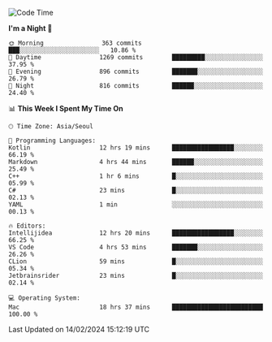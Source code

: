 <!--START_SECTION:waka-->
![Code Time](http://img.shields.io/badge/Code%20Time-331%20hrs%203%20mins-blue)

**I'm a Night 🦉** 

```text
🌞 Morning                363 commits         ███░░░░░░░░░░░░░░░░░░░░░░   10.86 % 
🌆 Daytime                1269 commits        █████████░░░░░░░░░░░░░░░░   37.95 % 
🌃 Evening                896 commits         ███████░░░░░░░░░░░░░░░░░░   26.79 % 
🌙 Night                  816 commits         ██████░░░░░░░░░░░░░░░░░░░   24.40 % 
```


📊 **This Week I Spent My Time On** 

```text
🕑︎ Time Zone: Asia/Seoul

💬 Programming Languages: 
Kotlin                   12 hrs 19 mins      █████████████████░░░░░░░░   66.19 % 
Markdown                 4 hrs 44 mins       ██████░░░░░░░░░░░░░░░░░░░   25.49 % 
C++                      1 hr 6 mins         █░░░░░░░░░░░░░░░░░░░░░░░░   05.99 % 
C#                       23 mins             █░░░░░░░░░░░░░░░░░░░░░░░░   02.13 % 
YAML                     1 min               ░░░░░░░░░░░░░░░░░░░░░░░░░   00.13 % 

🔥 Editors: 
Intellijidea             12 hrs 20 mins      █████████████████░░░░░░░░   66.25 % 
VS Code                  4 hrs 53 mins       ███████░░░░░░░░░░░░░░░░░░   26.26 % 
CLion                    59 mins             █░░░░░░░░░░░░░░░░░░░░░░░░   05.34 % 
Jetbrainsrider           23 mins             █░░░░░░░░░░░░░░░░░░░░░░░░   02.14 % 

💻 Operating System: 
Mac                      18 hrs 37 mins      █████████████████████████   100.00 % 
```


 Last Updated on 14/02/2024 15:12:19 UTC
<!--END_SECTION:waka-->
